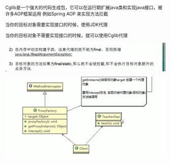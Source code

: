 Cglib是一个强大的代码生成包，它可以在运行期扩展java类和实现java接口，被许多AOP框架运用 例如Spring AOP 来实现方法拦截

当你的目标对象需要实现接口的时候，使用JDK代理

当你的目标对象不需要实现接口的时候，就可以使用Cglib代理

![img.png](img.png)

![img_1.png](img_1.png)